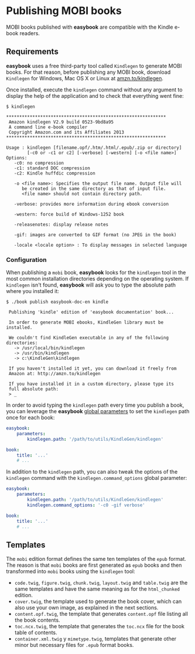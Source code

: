 # Publishing MOBI books #

MOBI books published with **easybook** are compatible with the Kindle e-book 
readers.

## Requirements ##

**easybook** uses a free third-party tool called `Kindlegen` to generate MOBI 
books. For that reason, before publishing any MOBI book, download `Kindlegen`
for Windows, Mac OS X or Linux at [amzn.to/kindlegen][1].

Once installed, execute the `kindlegen` command without any argument to display
the help of the application and to check that everything went fine:

``` .cli
$ kindlegen

*************************************************************
 Amazon kindlegen V2.9 build 0523-9bd8a95
 A command line e-book compiler
 Copyright Amazon.com and its Affiliates 2013
*************************************************************

Usage : kindlegen [filename.opf/.htm/.html/.epub/.zip or directory]
        [-c0 or -c1 or c2] [-verbose] [-western] [-o <file name>]
Options:
   -c0: no compression
   -c1: standard DOC compression
   -c2: Kindle huffdic compression

   -o <file name>: Specifies the output file name. Output file will
      be created in the same directory as that of input file.
      <file name> should not contain directory path.

   -verbose: provides more information during ebook conversion

   -western: force build of Windows-1252 book

   -releasenotes: display release notes

   -gif: images are converted to GIF format (no JPEG in the book)

   -locale <locale option> : To display messages in selected language
```

### Configuration ###

When publishing a `mobi` book, **easybook** looks for the `kindlegen` tool in 
the most common installation directories depending on the operating system. If
`kindlegen` isn't found, **easybook** will ask you to type the absolute path
where you installed it:

``` .cli
$ ./book publish easybook-doc-en kindle

 Publishing 'kindle' edition of 'easybook documentation' book...

 In order to generate MOBI ebooks, KindleGen library must be installed.

 We couldn't find KindleGen executable in any of the following directories:
   -> /usr/local/bin/kindlegen
   -> /usr/bin/kindlegen
   -> c:\KindleGen\kindlegen

 If you haven't installed it yet, you can download it freely from
 Amazon at: http://amzn.to/kindlegen

 If you have installed it in a custom directory, please type its
 full absolute path:
 > _
```

In order to avoid typing the `kindlegen` path every time you publish a book,
you can leverage the **easybook** [global parameters](#global-parameters) to
set the `kindlegen` path once for each book:

```yaml
easybook:
    parameters:
        kindlegen.path: '/path/to/utils/KindleGen/kindlegen'

book:
    title: '...'
    # ...
```

In addition to the `kindlegen` path, you can also tweak the options of the
`kindlegen` command with the `kindlegen.command_options` global parameter:

```yaml
easybook:
    parameters:
        kindlegen.path: '/path/to/utils/KindleGen/kindlegen'
        kindlegen.command_options: '-c0 -gif verbose'

book:
    title: '...'
    # ...
```

## Templates ##

The `mobi` edition format defines the same ten templates of the `epub` format.
The reason is that `mobi` books are first generated as `epub` books and then
transformed into `mobi` books using the `kindlegen` tool:

  * `code.twig`, `figure.twig`, `chunk.twig`, `layout.twig` and `table.twig` 
    are the same templates and have the same meaning as for the `html_chunked` 
    edition.
  * `cover.twig`, the template used to generate the book cover, which can also
    use your own image, as explained in the next sections.
  * `content.opf.twig`, the template that generates `content.opf` file listing
    all the book contents.
  * `toc.ncx.twig`, the template that generates the `toc.ncx` file for the book
    table of contents.
  * `container.xml.twig` y `mimetype.twig`, templates that generate other minor
    but necessary files for `.epub` format books.

[1]: http://amzn.to/kindlegen
